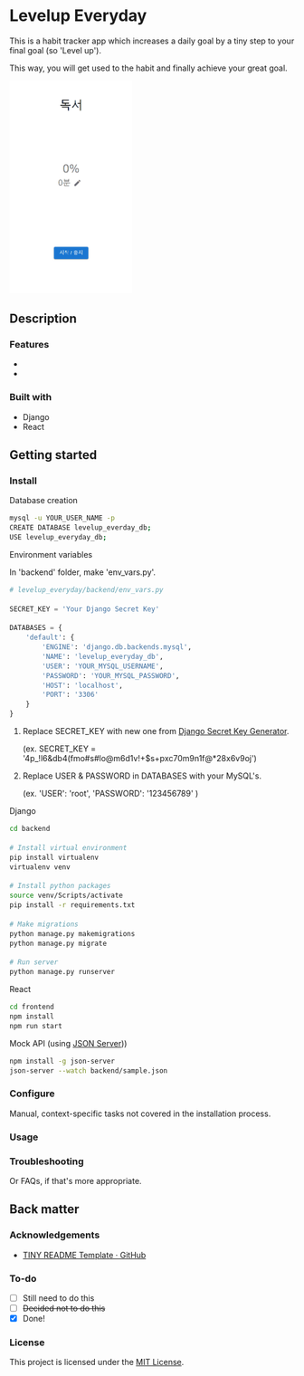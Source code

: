 # Levelup Everyday

This is a habit tracker app which increases a daily goal by a tiny step to your final goal (so 'Level up'). 

This way, you will get used to the habit and finally achieve your great goal.

<img title="" src="./assets/demo.gif" alt="" width="217">

## Description



### Features

- 
- 

### Built with

- Django
- React



## Getting started

### Install

Database creation

```bash
mysql -u YOUR_USER_NAME -p
CREATE DATABASE levelup_everday_db;
USE levelup_everyday_db;
```

Environment variables

In 'backend' folder, make 'env_vars.py'. 

```python
# levelup_everyday/backend/env_vars.py

SECRET_KEY = 'Your Django Secret Key'

DATABASES = {
    'default': {
        'ENGINE': 'django.db.backends.mysql',
        'NAME': 'levelup_everyday_db',
        'USER': 'YOUR_MYSQL_USERNAME',
        'PASSWORD': 'YOUR_MYSQL_PASSWORD',
        'HOST': 'localhost',
        'PORT': '3306'
    }
}
```

1. Replace SECRET_KEY with new one from [Django Secret Key Generator](https://djecrety.ir/). 
   
   (ex. SECRET_KEY = '4p_!l6&db4(fmo#s#lo@m6d1v!+$s+pxc70m9n1f@*28x6v9oj')

2. Replace USER & PASSWORD in DATABASES with your MySQL's.
   
   (ex. 
   'USER': 'root',
   'PASSWORD': '123456789'
   )



Django

```bash
cd backend

# Install virtual environment
pip install virtualenv
virtualenv venv

# Install python packages
source venv/Scripts/activate
pip install -r requirements.txt

# Make migrations
python manage.py makemigrations
python manage.py migrate

# Run server
python manage.py runserver
```



React

```bash
cd frontend
npm install
npm run start
```



Mock API (using [JSON Server](https://github.com/typicode/json-server)))

```bash
npm install -g json-server
json-server --watch backend/sample.json
```

### Configure

Manual, context-specific tasks not covered in the installation process.

### Usage



### Troubleshooting

Or FAQs, if that's more appropriate.



## Back matter

### Acknowledgements

- [TINY README Template · GitHub](https://gist.github.com/noperator/4eba8fae61a23dc6cb1fa8fbb9122d45)

### To-do

- [ ] Still need to do this
- [ ] ~~Decided not to do this~~
- [x] Done!

### License

This project is licensed under the [MIT License](LICENSE.md).